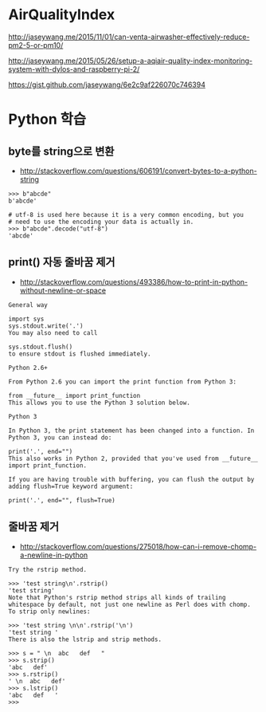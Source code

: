 # AirQualityIndex





http://jaseywang.me/2015/11/01/can-venta-airwasher-effectively-reduce-pm2-5-or-pm10/


http://jaseywang.me/2015/05/26/setup-a-aqiair-quality-index-monitoring-system-with-dylos-and-raspberry-pi-2/


https://gist.github.com/jaseywang/6e2c9af226070c746394


Python 학습
===========

byte를 string으로 변환
-----------------------
* http://stackoverflow.com/questions/606191/convert-bytes-to-a-python-string
```
>>> b"abcde"
b'abcde'

# utf-8 is used here because it is a very common encoding, but you
# need to use the encoding your data is actually in.
>>> b"abcde".decode("utf-8")
'abcde'
```

print() 자동 줄바꿈 제거
------------------------
* http://stackoverflow.com/questions/493386/how-to-print-in-python-without-newline-or-space
```
General way

import sys
sys.stdout.write('.')
You may also need to call

sys.stdout.flush()
to ensure stdout is flushed immediately.

Python 2.6+

From Python 2.6 you can import the print function from Python 3:

from __future__ import print_function
This allows you to use the Python 3 solution below.

Python 3

In Python 3, the print statement has been changed into a function. In Python 3, you can instead do:

print('.', end="")
This also works in Python 2, provided that you've used from __future__ import print_function.

If you are having trouble with buffering, you can flush the output by adding flush=True keyword argument:

print('.', end="", flush=True)
```


줄바꿈 제거
-----------
* http://stackoverflow.com/questions/275018/how-can-i-remove-chomp-a-newline-in-python
```
Try the rstrip method.

>>> 'test string\n'.rstrip()
'test string'
Note that Python's rstrip method strips all kinds of trailing whitespace by default, not just one newline as Perl does with chomp. To strip only newlines:

>>> 'test string \n\n'.rstrip('\n')
'test string '
There is also the lstrip and strip methods.

>>> s = " \n  abc   def   "
>>> s.strip()
'abc   def'
>>> s.rstrip()
' \n  abc   def'
>>> s.lstrip()
'abc   def   '
>>>
```